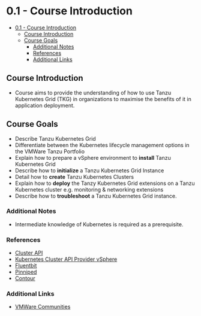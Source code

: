 # 0.1 - Course Introduction

- [0.1 - Course Introduction](#01---course-introduction)
  - [Course Introduction](#course-introduction)
  - [Course Goals](#course-goals)
    - [Additional Notes](#additional-notes)
    - [References](#references)
    - [Additional Links](#additional-links)

## Course Introduction

- Course aims to provide the understanding of how to use Tanzu Kubernetes Grid (TKG) in organizations to maximise the benefits of it in application deployment.

## Course Goals

- Describe Tanzu Kubernetes Grid
- Differentiate between the Kubernetes lifecycle management options in the VMWare Tanzu Portfolio
- Explain how to prepare a vSphere environment to **install** Tanzu Kubernetes Grid
- Describe how to **initialize** a Tanzu Kubernetes Grid Instance
- Detail how to **create** Tanzu Kubernetes Clusters
- Explain how to **deploy** the Tanzy Kubernetes Grid extensions on a Tanzu Kubernetes cluster e.g. monitoring & networking extensions
- Describe how to **troubleshoot** a Tanzu Kubernetes Grid instance.

### Additional Notes

- Intermediate knowledge of Kubernetes is required as a prerequisite.

### References

- [Cluster API](https://cluster-api.sigs.k8s.io)
- [Kubernetes Cluster API Provider vSphere](https://github.com/kubernetes-sigs/cluster-api-provider-vsphere)
- [Fluentbit](https://docs.fluentbit.io/manual)
- [Pinniped](https://pinniped.dev)
- [Contour](https://projectcontour.io/docs/)

### Additional Links

- [VMWare Communities](http://communities.vmware.com)

